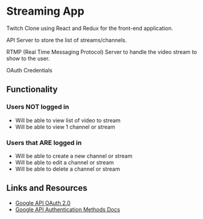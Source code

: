 # Streaming App

Twitch Clone using React and Redux for the front-end application.

API Server to store the list of streams/channels.

RTMP (Real Time Messaging Protocol) Server to handle the video stream to show to the user.

OAuth Credentials

## Functionality

### Users NOT logged in

- Will be able to view list of video to stream
- Will be able to view 1 channel or stream

### Users that ARE logged in

- Will be able to create a new channel or stream
- Will be able to edit a channel or stream
- Will be able to delete a channel or stream

## Links and Resources

- [Google API OAuth 2.0](https://developers.google.com/identity/protocols/oauth2)
- [Google API Authentication Methods Docs](https://developers.google.com/identity/sign-in/web/reference#authentication)
